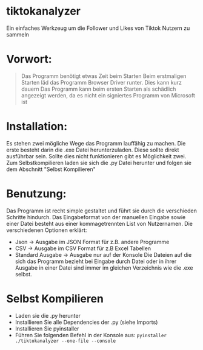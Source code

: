 # tiktokanalyzer
Ein einfaches Werkzeug um die Follower und Likes von Tiktok Nutzern zu sammeln

# Vorwort:
> Das Programm benötigt etwas Zeit beim Starten
> Beim erstmaligen Starten läd das Programm Browser Driver runter. Dies kann kurz dauern
> Das Programm kann beim ersten Starten als schädlich angezeigt werden, da es nicht ein signiertes Programm von Microsoft ist

# Installation:

Es stehen zwei mögliche Wege das Programm lauffähig zu machen. Die erste besteht darin die .exe Datei herunterzuladen. Diese sollte direkt ausführbar sein. Sollte dies nicht funktionieren gibt es Möglichkeit zwei. Zum Selbstkompilieren laden sie sich die .py Datei herunter und folgen sie dem Abschnitt "Selbst Kompilieren"

# Benutzung:

Das Programm ist recht simple gestaltet und führt sie durch die verschieden Schritte hindurch. Das Eingabeformat von der manuellen Eingabe sowie einer Datei besteht aus einer kommagetrennten List von Nutzernamen. Die verschiedenen Optionen erklärt:
- Json -> Ausgabe im JSON Format für z.B. andere Programme
- CSV -> Ausgabe im CSV Format für z.B Excel Tabellen
- Standard Ausgabe -> Ausgabe nur auf der Konsole
Die Dateien auf die sich das Programm bezieht bei Eingabe durch Datei oder in ihrer Ausgabe in einer Datei sind immer im gleichen Verzeichnis wie die .exe selbst.

# Selbst Kompilieren
- Laden sie die .py herunter
- Installieren Sie alle Dependencies der .py (siehe Imports)
- Installieren Sie pyinstaller
- Führen Sie folgenden Befehl in der Konsole aus: ```pyinstaller ./tiktokanalyzer --one-file --console```

